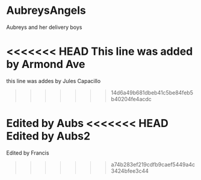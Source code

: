 AubreysAngels
=============

Aubreys and her delivery boys

<<<<<<< HEAD
This line was added by Armond Ave
=======
this line was addes by Jules Capacillo
>>>>>>> 14d6a49b681dbeb41c5be84feb5b40204fe4acdc

Edited by Aubs
<<<<<<< HEAD
Edited by Aubs2
=======

Edited by Francis
>>>>>>> a74b283ef219cdfb9caef5449a4c3424bfee3c44
